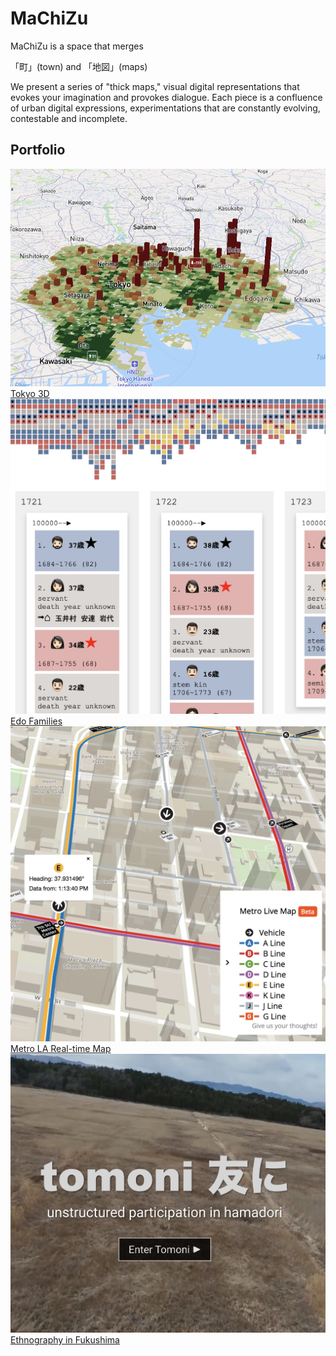 # MaChiZu

MaChiZu is a space that merges 

<span class="big-quote">「町」(town) and 「地図」(maps)</span>

We present a series of "thick maps," visual digital representations that evokes your imagination and provokes dialogue. Each piece is a confluence of urban digital expressions, experimentations that are constantly evolving, contestable and incomplete.

## Portfolio

<div class="gallery">
	<div class="gallery-item">
		<a href="projects/xymax">
			<img src="images/tokyo_3d.jpg" alt="Tokyo 3D">
			<div class="caption">Tokyo 3D</div>
		</a>
	</div>
	<div class="gallery-item">
		<a href="https://yohman.github.io/pfhp/households.html" target="_blank">
			<img src="images/edo.jpg" alt="Edo Families">
			<div class="caption">Edo Families</div>
		</a>
	</div>
	<div class="gallery-item">
		<a href="https://lacmta.github.io/realtime-map/" target="_blank">
			<img src="images/metrola.jpg" alt="metrola">
			<div class="caption">Metro LA Real-time Map</div>
		</a>
	</div>
	<div class="gallery-item">
		<a href="https://yohman.github.io/tomoni/site/" target="_blank">
			<img src="images/tomoni.jpg" alt="tomoni">
			<div class="caption">Ethnography in Fukushima</div>
		</a>
	</div>
</div>